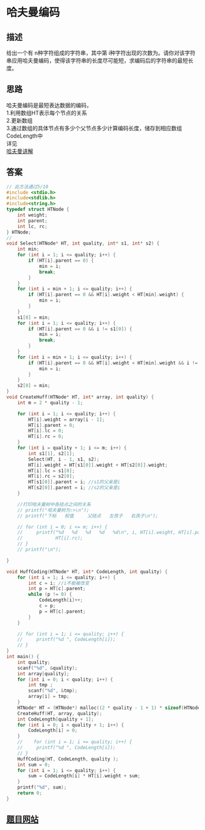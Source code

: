 # 哈夫曼编码

## 描述
给出一个有
n种字符组成的字符串，其中第
i种字符出现的次数为。请你对该字符串应用哈夫曼编码，使得该字符串的长度尽可能短，求编码后的字符串的最短长度。

## 思路
哈夫曼编码是最短表达数据的编码，\
1.利用数组HT表示每个节点的关系\
2.更新数组\
3.通过数组的具体节点有多少个父节点多少计算编码长度，储存到相应数组CodeLength中 \
详见 \
 [哈夫曼讲解](https://blog.csdn.net/chenlong_cxy/article/details/117929139)

## 答案
``` c
// 此方法通过5/10
#include <stdio.h>
#include<stdlib.h>
#include<string.h>
typedef struct HTNode {
    int weight;
    int parent;
    int lc, rc;
} HTNode;
//
void Select(HTNode* HT, int quality, int* s1, int* s2) {
    int min;
    for (int i = 1; i <= quality; i++) {
        if (HT[i].parent == 0) {
            min = i;
            break;
        }
    }
    for (int i = min + 1; i <= quality; i++) {
        if (HT[i].parent == 0 && HT[i].weight < HT[min].weight) {
            min = i;
        }
    }
    s1[0] = min;
    for (int i = 1; i <= quality; i++) {
        if (HT[i].parent == 0 && i != s1[0]) {
            min = i;
            break;
        }
    }
    for (int i = min + 1; i <= quality; i++) {
        if (HT[i].parent == 0 && HT[i].weight < HT[min].weight && i != s1[0]) {
            min = i;
        }
    }
    s2[0] = min;
}
void CreateHuff(HTNode* HT, int* array, int quality) {
    int m = 2 * quality - 1;

    for (int i = 1; i <= quality; i++) {
        HT[i].weight = array[i - 1];
        HT[i].parent = 0;
        HT[i].lc = 0;
        HT[i].rc = 0;
    }
    for (int i = quality + 1; i <= m; i++) {
        int s1[1], s2[1];
        Select(HT, i - 1, s1, s2);
        HT[i].weight = HT[s1[0]].weight + HT[s2[0]].weight;
        HT[i].lc = s1[0];
        HT[i].rc = s2[0];
        HT[s1[0]].parent = i; //s1的父亲是i
        HT[s2[0]].parent = i; //s2的父亲是i
    }

    //打印哈夫曼树中各结点之间的关系
    // printf("哈夫曼树为:>\n");
    // printf("下标   权值     父结点   左孩子   右孩子\n");

    // for (int i = 0; i <= m; i++) {
    //     printf("%d   %d   %d   %d   %d\n", i, HT[i].weight, HT[i].parent, HT[i].lc,
    //            HT[i].rc);
    // }
    // printf("\n");

}

void HuffCoding(HTNode* HT, int* CodeLength, int quality) {
    for (int i = 1; i <= quality; i++) {
        int c = i; //i不能被改变
        int p = HT[c].parent;
        while (p != 0) {
            CodeLength[i]++;
            c = p;
            p = HT[c].parent;
        }
    }

    // for (int i = 1; i <= quality; i++) {
    //     printf("%d ", CodeLength[i]);
    // }
}
int main() {
    int quality;
    scanf("%d", &quality);
    int array[quality];
    for (int i = 0; i < quality; i++) {
        int tmp ;
        scanf("%d", &tmp);
        array[i] = tmp;
    }
    HTNode* HT = (HTNode*) malloc((2 * quality - 1 + 1) * sizeof(HTNode));
    CreateHuff(HT, array, quality);
    int CodeLength[quality + 1];
    for (int i = 0; i < quality + 1; i++) {
        CodeLength[i] = 0;
    }
    //    for (int i = 1; i <= quality; i++) {
    //     printf("%d ", CodeLength[i]);
    // }
    HuffCoding(HT, CodeLength, quality );
    int sum = 0;
    for (int i = 1; i <= quality; i++) {
        sum = CodeLength[i] * HT[i].weight + sum;
    }
    printf("%d", sum);
    return 0;
}

```

## [题目网站](https://www.nowcoder.com/practice/4c0419eb07c840ca8402e4f2a52cfd49?tpId=308&tqId=2371724&ru=/exam/oj&qru=/ta/algorithm-start/question-ranking&sourceUrl=%2Fexam%2Foj%3Fpage%3D1%26tab%3D%25E7%25AE%2597%25E6%25B3%2595%25E7%25AF%2587%26topicId%3D308)

